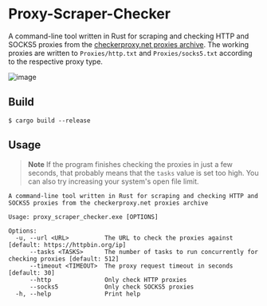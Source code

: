 # Proxy-Scraper-Checker
A command-line tool written in Rust for scraping and checking HTTP and SOCKS5 proxies from the [checkerproxy.net proxies archive](https://checkerproxy.net/getAllProxy). The working proxies are written to `Proxies/http.txt` and `Proxies/socks5.txt` according to the respective proxy type.

![image](https://user-images.githubusercontent.com/95155966/231937289-ddf0187f-e8c9-4878-b92d-96617695e6f0.png)

## Build
    $ cargo build --release

## Usage
> **Note**
> If the program finishes checking the proxies in just a few seconds, that probably means that the `tasks` value is set too high. You can also try increasing your system's open file limit.

```
A command-line tool written in Rust for scraping and checking HTTP and SOCKS5 proxies from the checkerproxy.net proxies archive

Usage: proxy_scraper_checker.exe [OPTIONS]

Options:
  -u, --url <URL>          The URL to check the proxies against [default: https://httpbin.org/ip]     
      --tasks <TASKS>      The number of tasks to run concurrently for checking proxies [default: 512]
      --timeout <TIMEOUT>  The proxy request timeout in seconds [default: 30]
      --http               Only check HTTP proxies
      --socks5             Only check SOCKS5 proxies
  -h, --help               Print help
```
